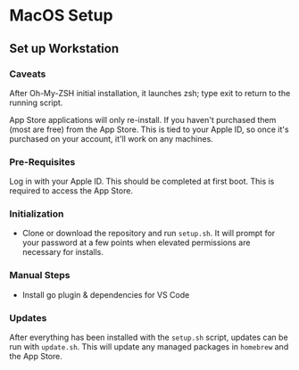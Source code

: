 # MacOS Setup #

## Set up Workstation ##

### Caveats ###

After Oh-My-ZSH initial installation, it launches zsh; type exit to return to the running script.

App Store applications will only re-install.  If you haven't purchased them (most are free) from the App Store.  This is tied to your Apple ID, so once it's purchased on your account, it'll work on any machines.

### Pre-Requisites ###

Log in with your Apple ID.  This should be completed at first boot.  This is required to access the App Store.

### Initialization ###

* Clone or download the repository and run `setup.sh`.  It will prompt for your password at a few points when elevated permissions are necessary for installs.

### Manual Steps ###

* Install go plugin & dependencies for VS Code

### Updates ###

After everything has been installed with the `setup.sh` script, updates can be run with `update.sh`.  This will update any managed packages in `homebrew` and the App Store.

